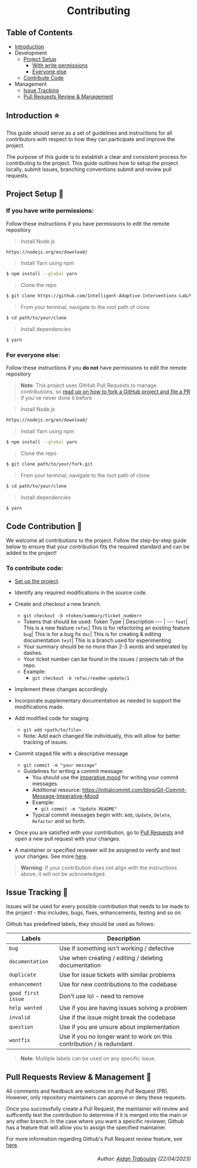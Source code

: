 <div align="center">
  <h1>Contributing</h1>
</div>

## Table of Contents
- [Introduction](#introduction-star)
- Development
  - [Project Setup](#project-setup-hammer) 
    - [With write permissions](#if-you-have-write-permissions)
    - [Everyone else](#for-everyone-else)
  - [Contribute Code](#code-contribution-construction)
- Management
  - [Issue Tracking](#issue-tracking-rotating_light)
  - [Pull Requests Review & Management](#pull-requests-review--management-memo)

## Introduction :star:
This guide should serve as a set of guidelines and instructions for all contributors with respect to how they can participate and improve the project.

The purpose of this guide is to establish a clear and consistent process for contributing to the project. This guide outlines how to setup the project locally, submit issues, branching conventions submit and review pull requests.

## Project Setup :hammer:
### **If you have write permissions:**
Follow these instructions if you have permissions to edit the remote repository 
> Install Node.js
```sh
https://nodejs.org/en/download/
```

> Install Yarn using npm
```sh
$ npm install --global yarn
```

> Clone the repo
```sh
$ git clone https://github.com/Intelligent-Adaptive-Interventions-Lab/VSCode-Jupyter-Datamining-Extension.git
```

> From your terminal, navigate to the root path of clone
```sh
$ cd path/to/your/clone
```

> Install dependencies
```sh
$ yarn
```

### **For everyone else:**
Follow these instructions if you **do not** have permissions to edit the remote repository 

> **Note**:
> This project uses GitHub Pull Requests to manage contributions, so [read up on how to fork a GitHub project and file a PR](https://guides.github.com/activities/forking) if you've never done it before

> Install Node.js
```sh
https://nodejs.org/en/download/
```

> Install Yarn using npm
```sh
$ npm install --global yarn
```

> Clone the repo
```sh
$ git clone path/to/your/fork.git
```

> From your terminal, navigate to the root path of clone
```sh
$ cd path/to/your/clone
```

> Install dependencies
```sh
$ yarn
```

## Code Contribution :construction:

We welcome all contributions to the project. Follow the step-by-step guide below to ensure that your contribution fits the required standard and can be added to the project!

### **To contribute code**:
- [Set up the project](#project-setup).
- Identify any required modifications in the source code. 

- Create and checkout a new branch.
  - `git checkout -b <token/summary/ticket_number>`
  - Tokens that should be used:
    Token Type | Description
    --- | --- 
    `feat`| This is a new feature
    `refac`| This is for refactoring an existing feature
    `bug`| This is for a bug fix
    `doc`| This is for creating & editing documentation
    `test`| This is a branch used for experimenting
  - Your summary should be no more than 2-3 words and seperated by dashes.
  - Your ticket number can be found in the issues / projects tab of the repo.
  - Example:
    - `git checkout -b refac/readme-update/1`

- Implement these changes accordingly.
- Incorporate supplementary documentation as needed to support the modifications made.

- Add modified code for staging
  - `git add <path/to/file>`
  - Note: Add each changed file individually, this will allow for better tracking of issues.
  
- Commit staged file with a descriptive message
  - `git commit -m "your message"`
  - Guidelines for writing a commit message:
    -  You should use the [imperative mood](https://git.kernel.org/pub/scm/git/git.git/tree/Documentation/SubmittingPatches?id=HEAD#n183) for writing your commit messages.
    - Additional resource: https://initialcommit.com/blog/Git-Commit-Message-Imperative-Mood
    - Example:
      - `git commit -m "Update README"`
    - Typical commit messages begin with: `Add`, `Update`, `Delete`, `Refactor` and so forth.
    
- Once you are satisfied with your contribution, go to [Pull Requests](https://github.com/Intelligent-Adaptive-Interventions-Lab/VSCode-Jupyter-Datamining-Extension/pulls) and open a new pull request with your changes.
- A maintainer or specified reviewer will be assigned to verify and test your changes. See more [here](#pull-requests-review--management).

> **Warning**:
> If your contribution does not align with the instructions above, it will not be acknowledged. 

## Issue Tracking :rotating_light:
Issues will be used for every possible contribution that needs to be made to the project - this includes, bugs, fixes, enhancements, testing and so on. 

Github has predefined labels, they should be used as follows:

  Labels | Description
  --- | --- 
  `bug`| Use if something isn't working / defective
  `documentation`| Use when creating / editing / deleting documentation
  `duplicate`| Use for issue tickets with similar problems
  `enhancement`| Use for new contributions to the codebase
  `good first issue`| Don't use lol - need to remove
  `help wanted`| Use if you are having issues solving a problem
  `invalid`| Use if the issue might break the codebase
  `question`| Use if you are unsure about implementation
  `wontfix`| Use if you no longer want to work on this contribution / is redundant

> **Note**: 
> Multiple labels can be used on any specific issue.

## Pull Requests Review & Management :memo: 

All comments and feedback are welcome on any Pull Request (PR). However, only repository maintainers can approve or deny these requests. 

Once you successfully create a Pull Request, the maintainer will review and sufficently test the contribution to determine if it is merged into the main or any other branch. In the case where you want a speicific reviewer, Github has a feature that will allow you to assign the specified maintainer.

For more information regarding Github's Pull Request review feature, see [here](https://help.github.com/articles/about-pull-request-reviews/).

<div align="right">
  <h6>Author: <a href="https://github.com/aidantrabs">Aidan Traboulay</a> (22/04/2023)</h6>
</div>